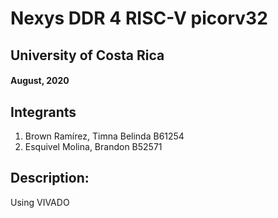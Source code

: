 # Nexys DDR 4 RISC-V picorv32

## University of Costa Rica
#### August, 2020


## Integrants
1. Brown Ramírez, Timna Belinda  B61254
2. Esquivel Molina, Brandon B52571


## Description:
Using VIVADO
